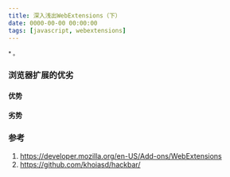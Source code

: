 ```yaml
---
title: 深入浅出WebExtensions（下）
date: 0000-00-00 00:00:00
tags: [javascript, webextensions]
---
```


<small>* 。</small>

### 浏览器扩展的优劣

#### 优势

#### 劣势

### 参考

1. https://developer.mozilla.org/en-US/Add-ons/WebExtensions
1. https://github.com/khoiasd/hackbar/